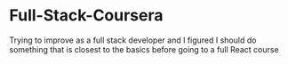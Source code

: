 # Full-Stack-Coursera
Trying to improve as a full stack developer and I figured I should do something that is closest to the basics before going to a full React course
